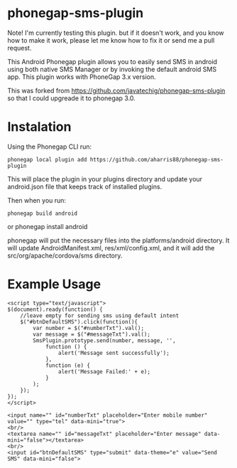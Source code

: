 phonegap-sms-plugin
=====================

Note! I'm currently testing this plugin. but if it doesn't work, and you know how to make it work, please let me know how to fix it or send me a pull request.

This Android Phonegap plugin allows you to easily send SMS in android using both native SMS Manager or by invoking the default android SMS app. This plugin works with PhoneGap 3.x version.

This was forked from https://github.com/javatechig/phonegap-sms-plugin so that I could upgreade it to phonegap 3.0.

Instalation
=================

Using the Phonegap CLI run:

    phonegap local plugin add https://github.com/aharris88/phonegap-sms-plugin

This will place the plugin in your plugins directory and update your android.json file that keeps track of installed plugins.

Then when you run:

	phonegap build android

or
	phonegap install android

phonegap will put the necessary files into the platforms/android directory. It will update AndroidManifest.xml, res/xml/config.xml, and it will add the src/org/apache/cordova/sms directory.

Example Usage
=================

	<script type="text/javascript">
	$(document).ready(function() {
		//leave empty for sending sms using default intent
		$("#btnDefaultSMS").click(function(){
			var number = $("#numberTxt").val();
			var message = $("#messageTxt").val();
			SmsPlugin.prototype.send(number, message, '',
				function () { 
					alert('Message sent successfully');
				},
				function (e) {
					alert('Message Failed:' + e);
				}
			);
		});
	});
	</script>

	<input name="" id="numberTxt" placeholder="Enter mobile number" value="" type="tel" data-mini="true">
	<br/>
	<textarea name="" id="messageTxt" placeholder="Enter message" data-mini="false"></textarea>
	<br/>
	<input id="btnDefaultSMS" type="submit" data-theme="e" value="Send SMS" data-mini="false">
